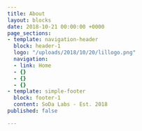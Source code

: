 ```yaml
---
title: About
layout: blocks
date: 2018-10-21 00:00:00 +0000
page_sections:
- template: navigation-header
  block: header-1
  logo: "/uploads/2018/10/20/lillogo.png"
  navigation:
  - link: Home
  - {}
  - {}
  - {}
- template: simple-footer
  block: footer-1
  content: SoDa Labs - Est. 2018
published: false

---
```

